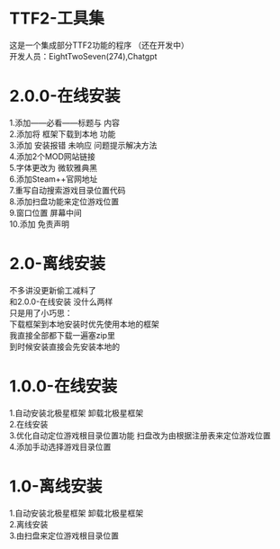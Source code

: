 # TTF2-工具集
这是一个集成部分TTF2功能的程序 （还在开发中）  
开发人员：EightTwoSeven(274),Chatgpt

# 2.0.0-在线安装
1.添加——必看——标题与 内容  
2.添加将 框架下载到本地 功能  
3.添加 安装报错 未响应 问题提示解决方法  
4.添加2个MOD网站链接  
5.字体更改为 微软雅典黑  
6.添加Steam++官网地址  
7.重写自动搜索游戏目录位置代码  
8.添加扫盘功能来定位游戏位置  
9.窗口位置 屏幕中间  
10.添加 免责声明  

# 2.0-离线安装
不多讲没更新偷工减料了  
和2.0.0-在线安装 没什么两样  
只是用了小巧思：  
    下载框架到本地安装时优先使用本地的框架  
    我直接全部都下载一遍塞zip里  
    到时候安装直接会先安装本地的

# 1.0.0-在线安装
1.自动安装北极星框架 卸载北极星框架  
2.在线安装  
3.优化自动定位游戏根目录位置功能  扫盘改为由根据注册表来定位游戏位置  
4.添加手动选择游戏目录位置

# 1.0-离线安装
1.自动安装北极星框架 卸载北极星框架  
2.离线安装  
3.由扫盘来定位游戏根目录位置
